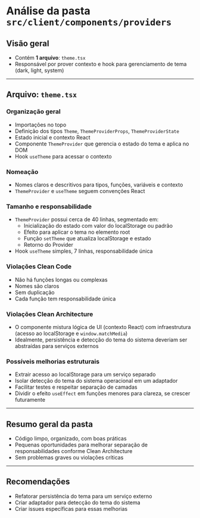 # Análise da pasta `src/client/components/providers`

## Visão geral
- Contém **1 arquivo**: `theme.tsx`
- Responsável por prover contexto e hook para gerenciamento de tema (dark, light, system)

---

## Arquivo: `theme.tsx`

### Organização geral
- Importações no topo
- Definição dos tipos `Theme`, `ThemeProviderProps`, `ThemeProviderState`
- Estado inicial e contexto React
- Componente `ThemeProvider` que gerencia o estado do tema e aplica no DOM
- Hook `useTheme` para acessar o contexto

### Nomeação
- Nomes claros e descritivos para tipos, funções, variáveis e contexto
- `ThemeProvider` e `useTheme` seguem convenções React

### Tamanho e responsabilidade
- `ThemeProvider` possui cerca de 40 linhas, segmentado em:
  - Inicialização do estado com valor do localStorage ou padrão
  - Efeito para aplicar o tema no elemento root
  - Função `setTheme` que atualiza localStorage e estado
  - Retorno do Provider
- Hook `useTheme` simples, 7 linhas, responsabilidade única

### Violações Clean Code
- Não há funções longas ou complexas
- Nomes são claros
- Sem duplicação
- Cada função tem responsabilidade única

### Violações Clean Architecture
- O componente mistura lógica de UI (contexto React) com infraestrutura (acesso ao localStorage e `window.matchMedia`)
- Idealmente, persistência e detecção do tema do sistema deveriam ser abstraídas para serviços externos

### Possíveis melhorias estruturais
- Extrair acesso ao localStorage para um serviço separado
- Isolar detecção do tema do sistema operacional em um adaptador
- Facilitar testes e respeitar separação de camadas
- Dividir o efeito `useEffect` em funções menores para clareza, se crescer futuramente

---

## Resumo geral da pasta
- Código limpo, organizado, com boas práticas
- Pequenas oportunidades para melhorar separação de responsabilidades conforme Clean Architecture
- Sem problemas graves ou violações críticas

---

## Recomendações
- Refatorar persistência do tema para um serviço externo
- Criar adaptador para detecção do tema do sistema
- Criar issues específicas para essas melhorias
